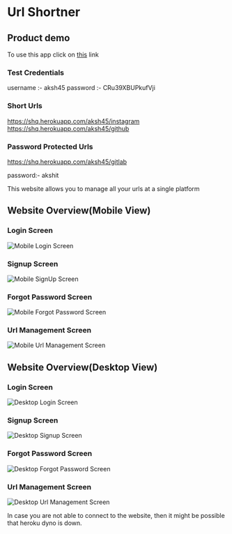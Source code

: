 # Url Shortner

## Product demo

To use this app click on [this](https://shq.herokuapp.com/) link

### Test Credentials

username :- aksh45
password :- CRu39XBUPkufVji


### Short Urls
https://shq.herokuapp.com/aksh45/instagram
https://shq.herokuapp.com/aksh45/github

### Password Protected Urls

https://shq.herokuapp.com/aksh45/gitlab

password:- akshit

This website allows you to manage all your urls at a single platform

## Website Overview(Mobile View) 

### Login Screen

![Mobile Login Screen](demo_images/mobile_login.png)

### Signup Screen

![Mobile SignUp Screen](demo_images/mobile_signup.png)

### Forgot Password Screen

![Mobile Forgot Password Screen](demo_images/mobile_forgot.png)

### Url Management Screen

![Mobile Url Management Screen](demo_images/mobile_app_view.png)

## Website Overview(Desktop View)

### Login Screen

![Desktop Login Screen](demo_images/desktop_login.png)

### Signup Screen

![Desktop Signup Screen](demo_images/desktop_signup.png)

### Forgot Password Screen

![Desktop Forgot Password Screen](demo_images/desktop_forgot_password.png)

### Url Management Screen

![Desktop Url Management Screen](demo_images/desktop_app_view.png)

In case you are not able to connect to the website, then it might be possible that heroku dyno is down.